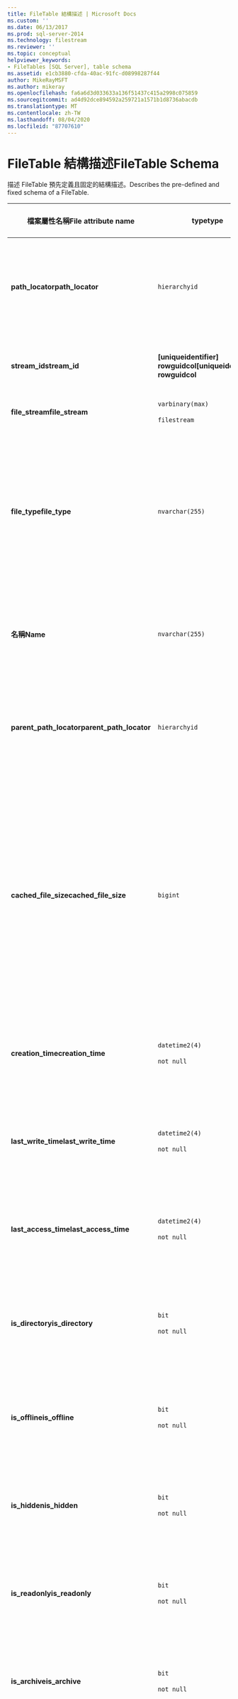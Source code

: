 ```yaml
---
title: FileTable 結構描述 | Microsoft Docs
ms.custom: ''
ms.date: 06/13/2017
ms.prod: sql-server-2014
ms.technology: filestream
ms.reviewer: ''
ms.topic: conceptual
helpviewer_keywords:
- FileTables [SQL Server], table schema
ms.assetid: e1cb3880-cfda-40ac-91fc-d08998287f44
author: MikeRayMSFT
ms.author: mikeray
ms.openlocfilehash: fa6a6d3d033633a136f51437c415a2998c075859
ms.sourcegitcommit: ad4d92dce894592a259721a1571b1d8736abacdb
ms.translationtype: MT
ms.contentlocale: zh-TW
ms.lasthandoff: 08/04/2020
ms.locfileid: "87707610"
---
```

# <a name="filetable-schema"></a><span data-ttu-id="9d04f-102">FileTable 結構描述</span><span class="sxs-lookup"><span data-stu-id="9d04f-102">FileTable Schema</span></span>
  <span data-ttu-id="9d04f-103">描述 FileTable 預先定義且固定的結構描述。</span><span class="sxs-lookup"><span data-stu-id="9d04f-103">Describes the pre-defined and fixed schema of a FileTable.</span></span>  
  
|<span data-ttu-id="9d04f-104">檔案屬性名稱</span><span class="sxs-lookup"><span data-stu-id="9d04f-104">File attribute name</span></span>|<span data-ttu-id="9d04f-105">type</span><span class="sxs-lookup"><span data-stu-id="9d04f-105">type</span></span>|<span data-ttu-id="9d04f-106">大小</span><span class="sxs-lookup"><span data-stu-id="9d04f-106">Size</span></span>|<span data-ttu-id="9d04f-107">預設</span><span class="sxs-lookup"><span data-stu-id="9d04f-107">Default</span></span>|<span data-ttu-id="9d04f-108">描述</span><span class="sxs-lookup"><span data-stu-id="9d04f-108">Description</span></span>|<span data-ttu-id="9d04f-109">檔案系統可存取性</span><span class="sxs-lookup"><span data-stu-id="9d04f-109">File system accessibility</span></span>|  
|-------------------------|----------|----------|-------------|-----------------|-------------------------------|  
|<span data-ttu-id="9d04f-110">**path_locator**</span><span class="sxs-lookup"><span data-stu-id="9d04f-110">**path_locator**</span></span>|`hierarchyid`|<span data-ttu-id="9d04f-111">變動</span><span class="sxs-lookup"><span data-stu-id="9d04f-111">variable</span></span>|<span data-ttu-id="9d04f-112">識別此項目位置的 `hierarchyid`。</span><span class="sxs-lookup"><span data-stu-id="9d04f-112">A `hierarchyid` that identifies the position of this item.</span></span>|<span data-ttu-id="9d04f-113">此節點在階層式 FileNamespace 中的位置。</span><span class="sxs-lookup"><span data-stu-id="9d04f-113">The position of this node in the hierarchical FileNamespace.</span></span><br /><br /> <span data-ttu-id="9d04f-114">資料表的主索引鍵。</span><span class="sxs-lookup"><span data-stu-id="9d04f-114">Primary key for the table.</span></span>|<span data-ttu-id="9d04f-115">可透過設定 Windows 路徑值加以建立及修改。</span><span class="sxs-lookup"><span data-stu-id="9d04f-115">Can be created and modified by setting the Windows path values.</span></span>|  
|<span data-ttu-id="9d04f-116">**stream_id**</span><span class="sxs-lookup"><span data-stu-id="9d04f-116">**stream_id**</span></span>|<span data-ttu-id="9d04f-117">**[uniqueidentifier] rowguidcol**</span><span class="sxs-lookup"><span data-stu-id="9d04f-117">**[uniqueidentifier] rowguidcol**</span></span>||<span data-ttu-id="9d04f-118">`NEWID()` 函數所傳回的值。</span><span class="sxs-lookup"><span data-stu-id="9d04f-118">A value returned by the `NEWID()` function.</span></span>|<span data-ttu-id="9d04f-119">FILESTREAM 資料的唯一識別碼。</span><span class="sxs-lookup"><span data-stu-id="9d04f-119">A unique ID for the FILESTREAM data.</span></span>|<span data-ttu-id="9d04f-120">不適用。</span><span class="sxs-lookup"><span data-stu-id="9d04f-120">Not applicable.</span></span>|  
|<span data-ttu-id="9d04f-121">**file_stream**</span><span class="sxs-lookup"><span data-stu-id="9d04f-121">**file_stream**</span></span>|`varbinary(max)`<br /><br /> `filestream`|<span data-ttu-id="9d04f-122">變動</span><span class="sxs-lookup"><span data-stu-id="9d04f-122">variable</span></span>|<span data-ttu-id="9d04f-123">NULL</span><span class="sxs-lookup"><span data-stu-id="9d04f-123">NULL</span></span>|<span data-ttu-id="9d04f-124">包含 FILESTREAM 資料。</span><span class="sxs-lookup"><span data-stu-id="9d04f-124">Contains the FILESTREAM data.</span></span>|<span data-ttu-id="9d04f-125">不適用。</span><span class="sxs-lookup"><span data-stu-id="9d04f-125">Not applicable.</span></span>|  
|<span data-ttu-id="9d04f-126">**file_type**</span><span class="sxs-lookup"><span data-stu-id="9d04f-126">**file_type**</span></span>|`nvarchar(255)`|<span data-ttu-id="9d04f-127">變動</span><span class="sxs-lookup"><span data-stu-id="9d04f-127">variable</span></span>|<span data-ttu-id="9d04f-128">NULL。</span><span class="sxs-lookup"><span data-stu-id="9d04f-128">NULL.</span></span><br /><br /> <span data-ttu-id="9d04f-129">檔案系統中的建立或重新命名作業，將會根據名稱填入副檔名值。</span><span class="sxs-lookup"><span data-stu-id="9d04f-129">A create or rename operation in the file system populates the file extension value from the name.</span></span>|<span data-ttu-id="9d04f-130">代表檔案的類型。</span><span class="sxs-lookup"><span data-stu-id="9d04f-130">Represents the type of the file.</span></span><br /><br /> <span data-ttu-id="9d04f-131">當您建立全文檢索索引時，此資料行可用以做為 `TYPE COLUMN`。</span><span class="sxs-lookup"><span data-stu-id="9d04f-131">This column can be used as the `TYPE COLUMN` when you create a full-text index.</span></span><br /><br /> <span data-ttu-id="9d04f-132">**file_type** 是保存的計算資料行。</span><span class="sxs-lookup"><span data-stu-id="9d04f-132">**file_type** is a persisted computed column.</span></span>|<span data-ttu-id="9d04f-133">自動計算，</span><span class="sxs-lookup"><span data-stu-id="9d04f-133">Calculated automatically.</span></span> <span data-ttu-id="9d04f-134">無法設定。</span><span class="sxs-lookup"><span data-stu-id="9d04f-134">Cannot be set.</span></span>|  
|<span data-ttu-id="9d04f-135">**名稱**</span><span class="sxs-lookup"><span data-stu-id="9d04f-135">**Name**</span></span>|`nvarchar(255)`|<span data-ttu-id="9d04f-136">變動</span><span class="sxs-lookup"><span data-stu-id="9d04f-136">variable</span></span>|<span data-ttu-id="9d04f-137">GUID 值。</span><span class="sxs-lookup"><span data-stu-id="9d04f-137">GUID value.</span></span>|<span data-ttu-id="9d04f-138">檔案或目錄名稱。</span><span class="sxs-lookup"><span data-stu-id="9d04f-138">The file or directory name.</span></span>|<span data-ttu-id="9d04f-139">可使用 Windows API 加以建立或修改。</span><span class="sxs-lookup"><span data-stu-id="9d04f-139">Can be created or modified by using Windows APIs.</span></span>|  
|<span data-ttu-id="9d04f-140">**parent_path_locator**</span><span class="sxs-lookup"><span data-stu-id="9d04f-140">**parent_path_locator**</span></span>|`hierarchyid`|<span data-ttu-id="9d04f-141">變動</span><span class="sxs-lookup"><span data-stu-id="9d04f-141">variable</span></span>|<span data-ttu-id="9d04f-142">識別內含此項目之目錄的 `hierarchyid`。</span><span class="sxs-lookup"><span data-stu-id="9d04f-142">A `hierarchyid` that identifies the directory that contains this item.</span></span>|<span data-ttu-id="9d04f-143">上層目錄的 `hierarchyid`。</span><span class="sxs-lookup"><span data-stu-id="9d04f-143">The `hierarchyid` of the containing directory.</span></span><br /><br /> <span data-ttu-id="9d04f-144">**parent_path_locator** 是保存的計算資料行。</span><span class="sxs-lookup"><span data-stu-id="9d04f-144">**parent_path_locator** is a persisted computed column.</span></span>|<span data-ttu-id="9d04f-145">自動計算，</span><span class="sxs-lookup"><span data-stu-id="9d04f-145">Calculated automatically.</span></span> <span data-ttu-id="9d04f-146">無法設定。</span><span class="sxs-lookup"><span data-stu-id="9d04f-146">Cannot be set.</span></span>|  
|<span data-ttu-id="9d04f-147">**cached_file_size**</span><span class="sxs-lookup"><span data-stu-id="9d04f-147">**cached_file_size**</span></span>|`bigint`|||<span data-ttu-id="9d04f-148">FILESTREAM 資料的大小 (以位元組為單位)。</span><span class="sxs-lookup"><span data-stu-id="9d04f-148">The size in bytes of the FILESTREAM data.</span></span><br /><br /> <span data-ttu-id="9d04f-149">**cached_file_size** 是保存的計算資料行。</span><span class="sxs-lookup"><span data-stu-id="9d04f-149">**cached_file_size** is a persisted computed column.</span></span>|<span data-ttu-id="9d04f-150">雖然快取的檔案大小會自動保持最新狀態，不過在少見的情況下，它可能會呈現未同步狀態。</span><span class="sxs-lookup"><span data-stu-id="9d04f-150">Although the cached file size is automatically kept up to date, it can go out of sync in unusual circumstances.</span></span> <span data-ttu-id="9d04f-151">若要計算確切的大小，請使用 `DATALENGTH()` 函數。</span><span class="sxs-lookup"><span data-stu-id="9d04f-151">To calculate the exact size, use the `DATALENGTH()` function.</span></span>|  
|<span data-ttu-id="9d04f-152">**creation_time**</span><span class="sxs-lookup"><span data-stu-id="9d04f-152">**creation_time**</span></span>|`datetime2(4)`<br /><br /> `not null`|<span data-ttu-id="9d04f-153">8 個位元組</span><span class="sxs-lookup"><span data-stu-id="9d04f-153">8 bytes</span></span>|<span data-ttu-id="9d04f-154">目前時間。</span><span class="sxs-lookup"><span data-stu-id="9d04f-154">Current time.</span></span>|<span data-ttu-id="9d04f-155">建立檔案的日期與時間。</span><span class="sxs-lookup"><span data-stu-id="9d04f-155">The date and time that the file was created.</span></span>|<span data-ttu-id="9d04f-156">自動計算，</span><span class="sxs-lookup"><span data-stu-id="9d04f-156">Calculated automatically.</span></span> <span data-ttu-id="9d04f-157">也可以使用 Windows API 加以設定。</span><span class="sxs-lookup"><span data-stu-id="9d04f-157">Can also be set by using Windows APIs.</span></span>|  
|<span data-ttu-id="9d04f-158">**last_write_time**</span><span class="sxs-lookup"><span data-stu-id="9d04f-158">**last_write_time**</span></span>|`datetime2(4)`<br /><br /> `not null`|<span data-ttu-id="9d04f-159">8 個位元組</span><span class="sxs-lookup"><span data-stu-id="9d04f-159">8 bytes</span></span>|<span data-ttu-id="9d04f-160">目前時間。</span><span class="sxs-lookup"><span data-stu-id="9d04f-160">Current time.</span></span>|<span data-ttu-id="9d04f-161">上次更新檔案的日期與時間。</span><span class="sxs-lookup"><span data-stu-id="9d04f-161">The date and time that the file was last updated.</span></span>|<span data-ttu-id="9d04f-162">自動計算，</span><span class="sxs-lookup"><span data-stu-id="9d04f-162">Calculated automatically.</span></span> <span data-ttu-id="9d04f-163">也可以使用 Windows API 加以設定。</span><span class="sxs-lookup"><span data-stu-id="9d04f-163">Can also be set by using Windows APIs.</span></span>|  
|<span data-ttu-id="9d04f-164">**last_access_time**</span><span class="sxs-lookup"><span data-stu-id="9d04f-164">**last_access_time**</span></span>|`datetime2(4)`<br /><br /> `not null`|<span data-ttu-id="9d04f-165">8 個位元組</span><span class="sxs-lookup"><span data-stu-id="9d04f-165">8 bytes</span></span>|<span data-ttu-id="9d04f-166">目前時間。</span><span class="sxs-lookup"><span data-stu-id="9d04f-166">Current time.</span></span>|<span data-ttu-id="9d04f-167">上次存取檔案的日期與時間。</span><span class="sxs-lookup"><span data-stu-id="9d04f-167">The date and time that the file was last accessed.</span></span>|<span data-ttu-id="9d04f-168">自動計算，</span><span class="sxs-lookup"><span data-stu-id="9d04f-168">Calculated automatically.</span></span> <span data-ttu-id="9d04f-169">也可以使用 Windows API 加以設定。</span><span class="sxs-lookup"><span data-stu-id="9d04f-169">Can also be set by using Windows APIs.</span></span>|  
|<span data-ttu-id="9d04f-170">**is_directory**</span><span class="sxs-lookup"><span data-stu-id="9d04f-170">**is_directory**</span></span>|`bit`<br /><br /> `not null`|<span data-ttu-id="9d04f-171">1 個位元組</span><span class="sxs-lookup"><span data-stu-id="9d04f-171">1 byte</span></span>|<span data-ttu-id="9d04f-172">FALSE</span><span class="sxs-lookup"><span data-stu-id="9d04f-172">FALSE</span></span>|<span data-ttu-id="9d04f-173">指出資料列是否代表目錄。</span><span class="sxs-lookup"><span data-stu-id="9d04f-173">Indicates whether the row represents a directory.</span></span> <span data-ttu-id="9d04f-174">此值會自動計算，而且無法設定。</span><span class="sxs-lookup"><span data-stu-id="9d04f-174">This value is calculated automatically, and cannot be set.</span></span>|<span data-ttu-id="9d04f-175">自動計算，</span><span class="sxs-lookup"><span data-stu-id="9d04f-175">Calculated automatically.</span></span> <span data-ttu-id="9d04f-176">無法設定。</span><span class="sxs-lookup"><span data-stu-id="9d04f-176">Cannot be set.</span></span>|  
|<span data-ttu-id="9d04f-177">**is_offline**</span><span class="sxs-lookup"><span data-stu-id="9d04f-177">**is_offline**</span></span>|`bit`<br /><br /> `not null`|<span data-ttu-id="9d04f-178">1 個位元組</span><span class="sxs-lookup"><span data-stu-id="9d04f-178">1 byte</span></span>|<span data-ttu-id="9d04f-179">FALSE</span><span class="sxs-lookup"><span data-stu-id="9d04f-179">FALSE</span></span>|<span data-ttu-id="9d04f-180">離線檔案屬性。</span><span class="sxs-lookup"><span data-stu-id="9d04f-180">Offline file attribute.</span></span>|<span data-ttu-id="9d04f-181">自動計算，</span><span class="sxs-lookup"><span data-stu-id="9d04f-181">Calculated automatically.</span></span> <span data-ttu-id="9d04f-182">也可以使用 Windows API 加以設定。</span><span class="sxs-lookup"><span data-stu-id="9d04f-182">Can also be set by using Windows APIs.</span></span>|  
|<span data-ttu-id="9d04f-183">**is_hidden**</span><span class="sxs-lookup"><span data-stu-id="9d04f-183">**is_hidden**</span></span>|`bit`<br /><br /> `not null`|<span data-ttu-id="9d04f-184">1 個位元組</span><span class="sxs-lookup"><span data-stu-id="9d04f-184">1 byte</span></span>|<span data-ttu-id="9d04f-185">FALSE</span><span class="sxs-lookup"><span data-stu-id="9d04f-185">FALSE</span></span>|<span data-ttu-id="9d04f-186">隱藏檔案屬性。</span><span class="sxs-lookup"><span data-stu-id="9d04f-186">Hidden file attribute.</span></span>|<span data-ttu-id="9d04f-187">自動計算，</span><span class="sxs-lookup"><span data-stu-id="9d04f-187">Calculated automatically.</span></span> <span data-ttu-id="9d04f-188">也可以使用 Windows API 加以設定。</span><span class="sxs-lookup"><span data-stu-id="9d04f-188">Can also be set by using Windows APIs.</span></span>|  
|<span data-ttu-id="9d04f-189">**is_readonly**</span><span class="sxs-lookup"><span data-stu-id="9d04f-189">**is_readonly**</span></span>|`bit`<br /><br /> `not null`|<span data-ttu-id="9d04f-190">1 個位元組</span><span class="sxs-lookup"><span data-stu-id="9d04f-190">1 byte</span></span>|<span data-ttu-id="9d04f-191">FALSE</span><span class="sxs-lookup"><span data-stu-id="9d04f-191">FALSE</span></span>|<span data-ttu-id="9d04f-192">唯讀檔案屬性。</span><span class="sxs-lookup"><span data-stu-id="9d04f-192">Read-only  file attribute.</span></span>|<span data-ttu-id="9d04f-193">自動計算，</span><span class="sxs-lookup"><span data-stu-id="9d04f-193">Calculated automatically.</span></span> <span data-ttu-id="9d04f-194">也可以使用 Windows API 加以設定。</span><span class="sxs-lookup"><span data-stu-id="9d04f-194">Can also be set by using Windows APIs.</span></span>|  
|<span data-ttu-id="9d04f-195">**is_archive**</span><span class="sxs-lookup"><span data-stu-id="9d04f-195">**is_archive**</span></span>|`bit`<br /><br /> `not null`|<span data-ttu-id="9d04f-196">1 個位元組</span><span class="sxs-lookup"><span data-stu-id="9d04f-196">1 byte</span></span>|<span data-ttu-id="9d04f-197">FALSE</span><span class="sxs-lookup"><span data-stu-id="9d04f-197">FALSE</span></span>|<span data-ttu-id="9d04f-198">封存屬性。</span><span class="sxs-lookup"><span data-stu-id="9d04f-198">Archive attribute.</span></span>|<span data-ttu-id="9d04f-199">自動計算，</span><span class="sxs-lookup"><span data-stu-id="9d04f-199">Calculated automatically.</span></span> <span data-ttu-id="9d04f-200">也可以使用 Windows API 加以設定。</span><span class="sxs-lookup"><span data-stu-id="9d04f-200">Can also be set by using Windows APIs.</span></span>|  
|<span data-ttu-id="9d04f-201">**is_system**</span><span class="sxs-lookup"><span data-stu-id="9d04f-201">**is_system**</span></span>|`bit`<br /><br /> `not null`|<span data-ttu-id="9d04f-202">1 個位元組</span><span class="sxs-lookup"><span data-stu-id="9d04f-202">1 byte</span></span>|<span data-ttu-id="9d04f-203">FALSE</span><span class="sxs-lookup"><span data-stu-id="9d04f-203">FALSE</span></span>|<span data-ttu-id="9d04f-204">系統檔案屬性。</span><span class="sxs-lookup"><span data-stu-id="9d04f-204">System file attribute.</span></span>|<span data-ttu-id="9d04f-205">自動計算，</span><span class="sxs-lookup"><span data-stu-id="9d04f-205">Calculated automatically.</span></span> <span data-ttu-id="9d04f-206">也可以使用 Windows API 加以設定。</span><span class="sxs-lookup"><span data-stu-id="9d04f-206">Can also be set by using Windows APIs.</span></span>|  
|<span data-ttu-id="9d04f-207">**is_temporary**</span><span class="sxs-lookup"><span data-stu-id="9d04f-207">**is_temporary**</span></span>|`bit`<br /><br /> `not null`|<span data-ttu-id="9d04f-208">1 個位元組</span><span class="sxs-lookup"><span data-stu-id="9d04f-208">1 byte</span></span>|<span data-ttu-id="9d04f-209">FALSE</span><span class="sxs-lookup"><span data-stu-id="9d04f-209">FALSE</span></span>|<span data-ttu-id="9d04f-210">暫存檔案屬性。</span><span class="sxs-lookup"><span data-stu-id="9d04f-210">Temporary file attribute.</span></span>|<span data-ttu-id="9d04f-211">自動計算，</span><span class="sxs-lookup"><span data-stu-id="9d04f-211">Calculated automatically.</span></span> <span data-ttu-id="9d04f-212">也可以使用 Windows API 加以設定。</span><span class="sxs-lookup"><span data-stu-id="9d04f-212">Can also be set by using Windows APIs.</span></span>|  
  
## <a name="see-also"></a><span data-ttu-id="9d04f-213">另請參閱</span><span class="sxs-lookup"><span data-stu-id="9d04f-213">See Also</span></span>  
 [<span data-ttu-id="9d04f-214">建立、改變及卸除 FileTable</span><span class="sxs-lookup"><span data-stu-id="9d04f-214">Create, Alter, and Drop FileTables</span></span>](create-alter-and-drop-filetables.md)  
  
  
